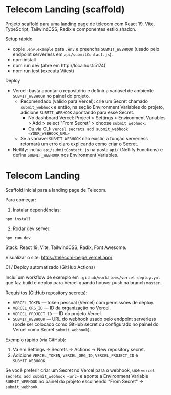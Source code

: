 # Telecom Landing (scaffold)

Projeto scaffold para uma landing page de telecom com React 19, Vite, TypeScript, TailwindCSS, Radix e componentes estilo shadcn.

Setup rápido
- copie `.env.example` para `.env` e preencha `SUBMIT_WEBHOOK` (usado pelo endpoint serverless em `api/submitContact.js`).
- npm install
- npm run dev (abre em http://localhost:5174)
- npm run test (executa Vitest)

Deploy
- Vercel: basta apontar o repositório e definir a variável de ambiente `SUBMIT_WEBHOOK` no painel do projeto.
	- Recomendado (válido para Vercel): crie um Secret chamado `submit_webhook` e então, na seção Environment Variables do projeto, adicione `SUBMIT_WEBHOOK` apontando para esse Secret.
		- No dashboard Vercel: Project > Settings > Environment Variables > Add > select "From Secret" > choose `submit_webhook`.
		- Ou via CLI: `vercel secrets add submit_webhook <YOUR_WEBHOOK_URL>`
	- Se a variável `SUBMIT_WEBHOOK` não existir, a função serverless retornará um erro claro explicando como criar o Secret.
- Netlify: inclua `api/submitContact.js` na pasta `api/` (Netlify Functions) e defina `SUBMIT_WEBHOOK` nos Environment Variables.
# Telecom Landing

Scaffold inicial para a landing page de Telecom.

Para começar:

1. Instalar dependências:

```pwsh
npm install
```

2. Rodar dev server:

```pwsh
npm run dev
```

Stack: React 19, Vite, TailwindCSS, Radix, Font Awesome.

Visualizar o site: https://telecom-beige.vercel.app/

CI / Deploy automatizado (GitHub Actions)

Incluí um workflow de exemplo em `.github/workflows/vercel-deploy.yml` que faz build e deploy para Vercel quando houver push na branch `master`.

Requisitos (GitHub repository secrets):
- `VERCEL_TOKEN` — token pessoal (Vercel) com permissões de deploy.
- `VERCEL_ORG_ID` — ID da organização no Vercel.
- `VERCEL_PROJECT_ID` — ID do projeto Vercel.
- `SUBMIT_WEBHOOK` — URL do webhook usado pelo endpoint serverless (pode ser colocado como GitHub secret ou configurado no painel do Vercel como Secret `submit_webhook`).

Exemplo rápido (via GitHub):
1. Vá em Settings → Secrets → Actions → New repository secret.
2. Adicione `VERCEL_TOKEN`, `VERCEL_ORG_ID`, `VERCEL_PROJECT_ID` e `SUBMIT_WEBHOOK`.

Se você preferir criar um Secret no Vercel para o webhook, use `vercel secrets add submit_webhook <url>` e aponte a Environment Variable `SUBMIT_WEBHOOK` no painel do projeto escolhendo "From Secret" → `submit_webhook`.

